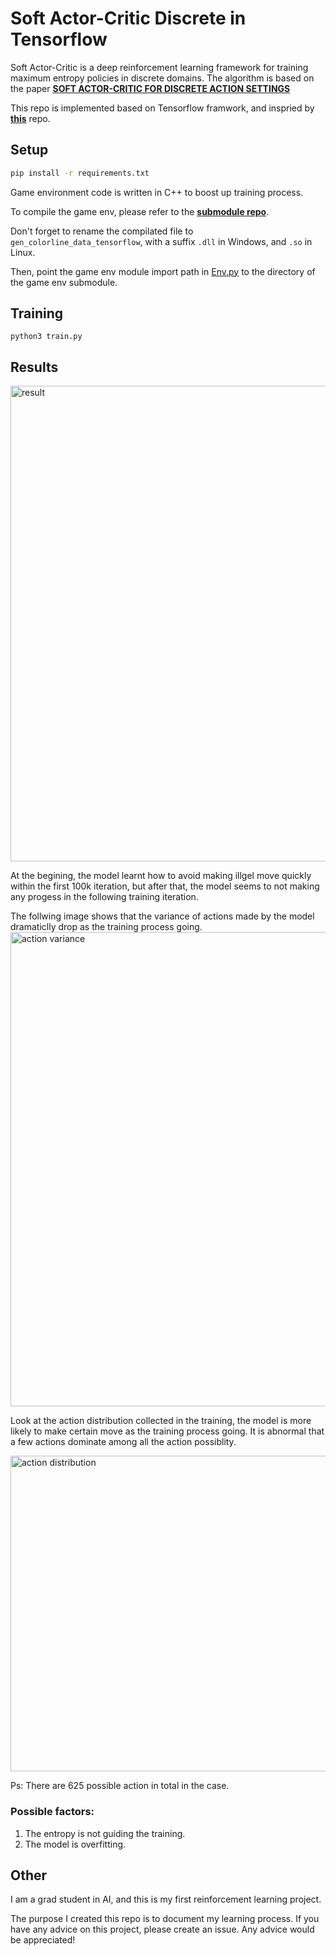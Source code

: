 # Soft Actor-Critic Discrete in Tensorflow
Soft Actor-Critic is a deep reinforcement learning framework for training maximum entropy policies in discrete domains. The algorithm is based on the paper **[SOFT ACTOR-CRITIC FOR DISCRETE ACTION SETTINGS](https://arxiv.org/abs/1910.07207)**

This repo is implemented based on Tensorflow framwork, and inspried by **[this](https://github.com/toshikwa/sac-discrete.pytorch)** repo.

## Setup
```bash
pip install -r requirements.txt
```

Game environment code is written in C++ to boost up training process.

To compile the game env, please refer to the **[submodule repo](https://github.com/djjbxxz/ColorLine_Environment/tree/tensorflow)**.

Don't forget to rename the compilated file to `gen_colorline_data_tensorflow`, with a suffix `.dll` in Windows, and `.so` in Linux.

Then, point the game env module import path in [Env.py](Env.py) to the directory of the game env submodule.


## Training
```python3
python3 train.py
```

## Results

<img width="761" alt="result" src="https://user-images.githubusercontent.com/41796656/213947925-55341859-1d88-4891-ad27-f6fdfb122cfc.png">

At the begining, the model learnt how to avoid making illgel move quickly within the first 100k iteration, but after that, the model seems to not making any progess in the following training iteration.

The follwing image shows that the variance of actions made by the model dramaticlly drop as the training process going.
<img width="759" alt="action variance" src="https://user-images.githubusercontent.com/41796656/213948256-156db940-244a-4a57-842f-ab13c7ff4b73.png">


Look at the action distribution collected in the training, the model is more likely to make certain move as the training process going. It is abnormal that a few actions dominate among  all the action possiblity.

<img width="505" alt="action distribution" src="https://user-images.githubusercontent.com/41796656/213948471-d30a53cb-48d7-4c05-9b6d-d7998a0df7d4.png">

Ps: There are 625 possible action in total in the case.

### Possible factors:
1) The entropy is not guiding the training.
2) The model is overfitting.

## Other

I am a grad student in AI, and this is my first reinforcement learning project.

The purpose I created this repo is to document my learning process. If you have any advice on this project, please create an issue. Any advice would be appreciated!
